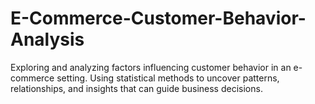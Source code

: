 # E-Commerce-Customer-Behavior-Analysis
Exploring and analyzing factors influencing customer behavior in an e-commerce setting. Using statistical methods to uncover patterns, relationships, and insights that can guide business decisions.

